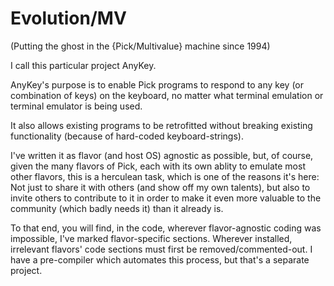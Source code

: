 # Evolution/MV
(Putting the ghost in the {Pick/Multivalue} machine since 1994)

I call this particular project AnyKey.

AnyKey's purpose is to enable Pick programs to respond to any key (or combination of keys) on the keyboard, no matter what terminal emulation or terminal emulator is being used.

It also allows existing programs to be retrofitted without breaking existing functionality (because of hard-coded keyboard-strings).

I've written it as flavor (and host OS) agnostic as possible, but, of course, given the many flavors of Pick, each with its own ablity to emulate most other flavors, this is a herculean task, which is one of the reasons it's here: Not just to share it with others (and show off my own talents), but also to invite others to contribute to it in order to make it even more valuable to the community (which badly needs it) than it already is.

To that end, you will find, in the code, wherever flavor-agnostic coding was impossible, I've marked flavor-specific sections.  Wherever installed, irrelevant flavors' code sections must first be removed/commented-out.  I have a pre-compiler which automates this process, but that's a separate project.

